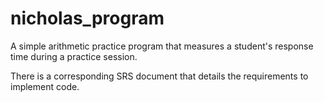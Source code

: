 # nicholas_program
A simple arithmetic practice program that measures a student's response time during a practice session.

There is a corresponding SRS document that details the requirements to implement code.
